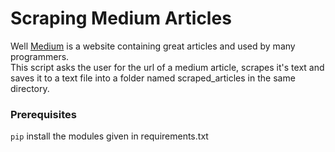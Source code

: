 # Scraping Medium Articles
Well [Medium](https://medium.com/) is a website containing great articles and used by many programmers.
<br>This script asks the user for the url of a medium article, scrapes it's text and saves it to a text file into a folder named scraped_articles in the same directory.


### Prerequisites
`pip` install the modules given in requirements.txt


